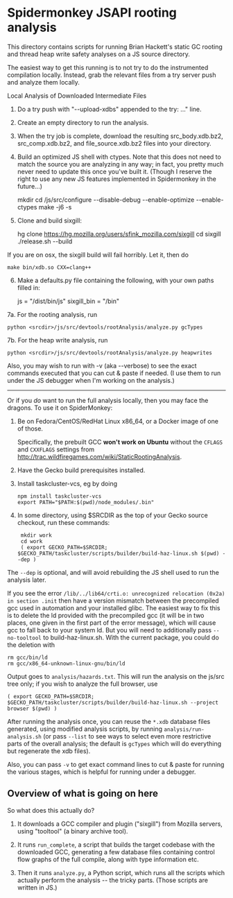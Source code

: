 # Spidermonkey JSAPI rooting analysis

This directory contains scripts for running Brian Hackett's static GC rooting
and thread heap write safety analyses on a JS source directory.

The easiest way to get this running is to not try to do the instrumented
compilation locally. Instead, grab the relevant files from a try server push
and analyze them locally.

Local Analysis of Downloaded Intermediate Files

1. Do a try push with "--upload-xdbs" appended to the try: ..." line.

2. Create an empty directory to run the analysis.

3. When the try job is complete, download the resulting src_body.xdb.bz2, src_comp.xdb.bz2,
and file_source.xdb.bz2 files into your directory.

4. Build an optimized JS shell with ctypes. Note that this does not need to
match the source you are analyzing in any way; in fact, you pretty much never
need to update this once you've built it. (Though I reserve the right to use
any new JS features implemented in Spidermonkey in the future...)

    mkdir <objdir>
    cd <objdir>
    <srcpath>/js/src/configure --disable-debug --enable-optimize --enable-ctypes
    make -j6 -s

5. Clone and build sixgill:

    hg clone https://hg.mozilla.org/users/sfink_mozilla.com/sixgill
    cd sixgill
    ./release.sh --build

If you are on osx, the sixgill build will fail horribly. Let it, then do

    make bin/xdb.so CXX=clang++

6. Make a defaults.py file containing the following, with your own paths filled in:

    js = "<objdir>/dist/bin/js"
    sixgill_bin = "<sixgill-dir>/bin"

7a. For the rooting analysis, run

    python <srcdir>/js/src/devtools/rootAnalysis/analyze.py gcTypes

7b. For the heap write analysis, run

    python <srcdir>/js/src/devtools/rootAnalysis/analyze.py heapwrites

Also, you may wish to run with -v (aka --verbose) to see the exact commands
executed that you can cut & paste if needed. (I use them to run under the JS
debugger when I'm working on the analysis.)

----

Or if you *do* want to run the full analysis locally, then you may face the
dragons. To use it on SpiderMonkey:

1.  Be on Fedora/CentOS/RedHat Linux x86_64, or a Docker image of one of those.

    Specifically, the prebuilt GCC **won't work on Ubuntu**
    without the `CFLAGS` and `CXXFLAGS` settings from
    <http://trac.wildfiregames.com/wiki/StaticRootingAnalysis>.

2.  Have the Gecko build prerequisites installed.

3.  Install taskcluster-vcs, eg by doing

        npm install taskcluster-vcs
        export PATH="$PATH:$(pwd)/node_modules/.bin"

4. In some directory, using $SRCDIR as the top of your Gecko source checkout,
    run these commands:

        mkdir work
        cd work
        ( export GECKO_PATH=$SRCDIR; $GECKO_PATH/taskcluster/scripts/builder/build-haz-linux.sh $(pwd) --dep )

The `--dep` is optional, and will avoid rebuilding the JS shell used to run the
analysis later.

If you see the error ``/lib/../lib64/crti.o: unrecognized relocation (0x2a) in section .init`` then have a version mismatch between the precompiled gcc used in automation and your installed glibc. The easiest way to fix this is to delete the ld provided with the precompiled gcc (it will be in two places, one given in the first part of the error message), which will cause gcc to fall back to your system ld. But you will need to additionally pass ``--no-tooltool`` to build-haz-linux.sh. With the current package, you could do the deletion with

    rm gcc/bin/ld
    rm gcc/x86_64-unknown-linux-gnu/bin/ld

Output goes to `analysis/hazards.txt`. This will run the
analysis on the js/src tree only; if you wish to analyze the full browser, use

    ( export GECKO_PATH=$SRCDIR; $GECKO_PATH/taskcluster/scripts/builder/build-haz-linux.sh --project browser $(pwd) )

After running the analysis once, you can reuse the `*.xdb` database files
generated, using modified analysis scripts, by running
`analysis/run-analysis.sh` (or pass `--list` to see ways to select even more
restrictive parts of the overall analysis; the default is `gcTypes` which will
do everything but regenerate the xdb files).

Also, you can pass `-v` to get exact command lines to cut & paste for running the
various stages, which is helpful for running under a debugger.


## Overview of what is going on here

So what does this actually do?

1.  It downloads a GCC compiler and plugin ("sixgill") from Mozilla servers, using
    "tooltool" (a binary archive tool).

2. It runs `run_complete`, a script that builds the target codebase with the
    downloaded GCC, generating a few database files containing control flow
    graphs of the full compile, along with type information etc.

3.  Then it runs `analyze.py`, a Python script, which runs all the scripts
    which actually perform the analysis -- the tricky parts.
    (Those scripts are written in JS.)
